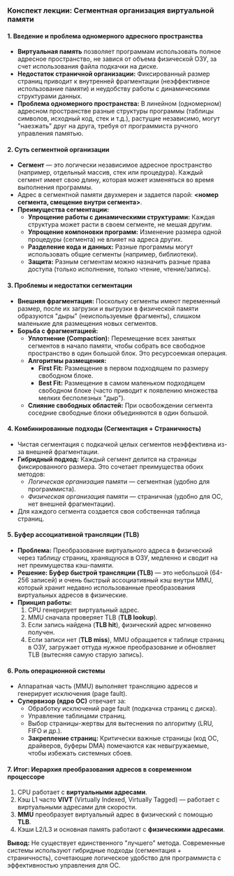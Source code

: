 ### Конспект лекции: Сегментная организация виртуальной памяти

#### 1. **Введение и проблема одномерного адресного пространства**
*   **Виртуальная память** позволяет программам использовать полное адресное пространство, не завися от объема физической ОЗУ, за счет использования файла подкачки на диске.
*   **Недостаток страничной организации:** Фиксированный размер страниц приводит к внутренней фрагментации (неэффективное использование памяти) и неудобству работы с динамическими структурами данных.
*   **Проблема одномерного пространства:** В линейном (одномерном) адресном пространстве разные структуры программы (таблицы символов, исходный код, стек и т.д.), растущие независимо, могут "наезжать" друг на друга, требуя от программиста ручного управления памятью.

#### 2. **Суть сегментной организации**
*   **Сегмент** — это логически независимое адресное пространство (например, отдельный массив, стек или процедура). Каждый сегмент имеет свою длину, которая может изменяться во время выполнения программы.
*   Адрес в сегментной памяти двухмерен и задается парой: **<номер сегмента, смещение внутри сегмента>**.
*   **Преимущества сегментации:**
    *   **Упрощение работы с динамическими структурами:** Каждая структура может расти в своем сегменте, не мешая другим.
    *   **Упрощение компоновки программ:** Изменение размера одной процедуры (сегмента) не влияет на адреса других.
    *   **Разделение кода и данных:** Разные программы могут использовать общие сегменты (например, библиотеки).
    *   **Защита:** Разным сегментам можно назначить разные права доступа (только исполнение, только чтение, чтение/запись).

#### 3. **Проблемы и недостатки сегментации**
*   **Внешняя фрагментация:** Поскольку сегменты имеют переменный размер, после их загрузки и выгрузки в физической памяти образуются "дыры" (неиспользуемые фрагменты), слишком маленькие для размещения новых сегментов.
*   **Борьба с фрагментацией:**
    *   **Уплотнение (Compaction):** Перемещение всех занятых сегментов в начало памяти, чтобы собрать все свободное пространство в один большой блок. Это ресурсоемкая операция.
    *   **Алгоритмы размещения:**
        *   **First Fit:** Размещение в первом подходящем по размеру свободном блоке.
        *   **Best Fit:** Размещение в самом маленьком подходящем свободном блоке (часто приводит к появлению множества мелких бесполезных "дыр").
    *   **Слияние свободных областей:** При освобождении сегмента соседние свободные блоки объединяются в один большой.

#### 4. **Комбинированные подходы (Сегментация + Страничность)**
*   Чистая сегментация с подкачкой целых сегментов неэффективна из-за внешней фрагментации.
*   **Гибридный подход:** Каждый сегмент делится на страницы фиксированного размера. Это сочетает преимущества обоих методов:
    *   *Логическая организация* памяти — сегментная (удобно для программиста).
    *   *Физическая организация* памяти — страничная (удобно для ОС, нет внешней фрагментации).
*   Для каждого сегмента создается своя собственная таблица страниц.

#### 5. **Буфер ассоциативной трансляции (TLB)**
*   **Проблема:** Преобразование виртуального адреса в физический через таблицу страниц, хранящуюся в ОЗУ, медленно и сводит на нет преимущества кэш-памяти.
*   **Решение:** **Буфер быстрой трансляции (TLB)** — это небольшой (64-256 записей) и очень быстрый ассоциативный кэш внутри MMU, который хранит недавно использованные преобразования виртуальных адресов в физические.
*   **Принцип работы:**
    1.  CPU генерирует виртуальный адрес.
    2.  MMU сначала проверяет TLB (**TLB lookup**).
    3.  Если запись найдена (**TLB hit**), физический адрес мгновенно получен.
    4.  Если записи нет (**TLB miss**), MMU обращается к таблице страниц в ОЗУ, загружает оттуда нужное преобразование и обновляет TLB (вытесняя самую старую запись).

#### 6. **Роль операционной системы**
*   Аппаратная часть (MMU) выполняет трансляцию адресов и генерирует исключения (page fault).
*   **Супервизор (ядро ОС)** отвечает за:
    *   Обработку исключений page fault (подкачка страниц с диска).
    *   Управление таблицами страниц.
    *   Выбор страницы-жертвы для вытеснения по алгоритму (LRU, FIFO и др.).
    *   **Закрепление страниц:** Критически важные страницы (код ОС, драйверов, буферы DMA) помечаются как невыгружаемые, чтобы избежать системных сбоев.

#### 7. **Итог: Иерархия преобразования адресов в современном процессоре**
1.  CPU работает с **виртуальными адресами**.
2.  Кэш L1 часто **VIVT** (Virtually Indexed, Virtually Tagged) — работает с виртуальными адресами для скорости.
3.  **MMU** преобразует виртуальный адрес в физический с помощью **TLB**.
4.  Кэши L2/L3 и основная память работают с **физическими адресами**.

**Вывод:** Не существует единственного "лучшего" метода. Современные системы используют гибридные подходы (сегментация + страничность), сочетающие логическое удобство для программиста с эффективностью управления для ОС.